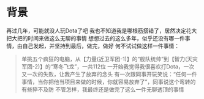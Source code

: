 # 背景
再过几年，可能就没人玩Dota了吧
我也不知道我是哪根筋搭错了，居然决定花大把大把的时间来做这么无聊的事情
想想过去的这么多年，似乎还没有哪一件事情，由自己发起，并坚持到最后，做完，做好
何不试试做这样一件事情：
> 单挑五个疯狂的电脑，从【力量(近卫军团-1)】的“舰队统帅”到【智力(天灾军团-2)】的“寒冬飞龙”，一共112位
一开始我觉得我很喜欢打Dota，一次又一次的失败，让我产生了放弃的念头
有一次跟同事开玩笑说：“任何一件事情，当你把他当项目来做的时候，你就容易放弃了”，同事说这个弯转的有些猝不及防
不管怎样，我最终还是做完了这么一件无聊透顶的事情

